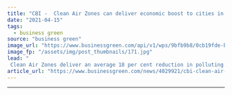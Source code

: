 ```yaml
---
title: "CBI -  Clean Air Zones can deliver economic boost to cities in wake of Covid"
date: "2021-04-15"
tags: 
  - business green
source: "business green"
image_url: "https://www.businessgreen.com/api/v1/wps/9bfb9b8/0cb19fde-bfb9-4def-8f13-97904dc1cfaa/5/iStock-1305820553-ultra-low-emission-zone-ulez-london-185x114.jpg"
image_fp: "/assets/img/post_thumbnails/171.jpg"
lead: "
 Clean Air Zones deliver an average 18 per cent reduction in polluting nitrogen oxide in cities that will significantly reduce local rates of pollution-related illness, new research finds ..."
article_url: "https://www.businessgreen.com/news/4029921/cbi-clean-air-zones-deliver-economic-boost-cities-wake-covid"
---
```


---
